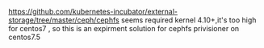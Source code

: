 https://github.com/kubernetes-incubator/external-storage/tree/master/ceph/cephfs seems  required kernel 4.10+,it's too high for centos7 , so this is an expirment solution for cephfs privisioner on centos7.5